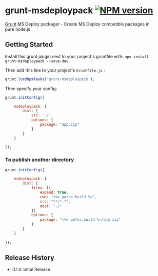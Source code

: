 # grunt-msdeploypack [![NPM version](https://badge.fury.io/js/grunt-msdeploypack.png)](http://badge.fury.io/js/grunt-msdeploypack)

[Grunt][grunt] MS Deploy packager - Create MS Deploy compatible packages in pure node.js

## Getting Started

Install this grunt plugin next to your project's gruntfile with: `npm install grunt-msdeploypack --save-dev`

Then add this line to your project's `Gruntfile.js` :

```javascript
grunt.loadNpmTasks('grunt-msdeploypack');
```

Then specify your config:

```javascript
grunt.initConfig({

    msdeploypack: {
        dist: {
            src: './',
            options: {
                package: "app.zip"
            }
        }
    }
    
});
```

### To publish another directory

```javascript
grunt.initConfig({

    msdeploypack: {
        dist: {
            files: [{
                expand: true,
                cwd: "<%= paths.build %>",
                src: "**/*.*",
                dest: "./"
            }],
            options: {
                package: "<%= paths.build %>/app.zip"
            }
        }
    }
    
});
```

[grunt]: https://github.com/gruntjs/grunt

## Release History
* 0.1.0 Initial Release

